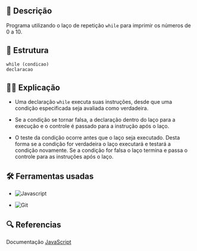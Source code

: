 ## 📄 Descrição

Programa utilizando o laço de repetição `while` para imprimir os números de 0 a 10.

## 🧱 Estrutura

    while (condicao)
    declaracao

## 👨‍🏫 Explicação 

- Uma declaração `while` executa suas instruções, desde que uma condição especificada seja avaliada como verdadeira.

- Se a condição se tornar falsa, a declaração dentro do laço para a execução e o controle é passado para a instrução após o laço.

- O teste da condição ocorre antes que o laço seja executado. Desta forma se a condição for verdadeira o laço executará e testará a condição novamente. Se a condição for falsa o laço termina e passa o controle para as instruções após o laço.

## 🛠️ Ferramentas usadas

- ![Javascript](https://img.shields.io/badge/JavaScript-F7DF1E?style=for-the-badge&logo=javascript&logoColor=black)

- ![Git](https://img.shields.io/badge/GIT-E44C30?style=for-the-badge&logo=git&logoColor=white)

## 🔍 Referencias

Documentação [JavaScript](https://developer.mozilla.org/pt-BR/docs/Web/JavaScript/Guide/Loops_and_iteration#label_statement)
